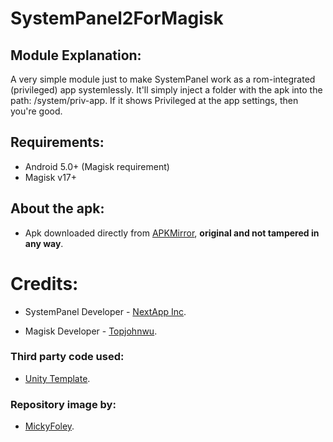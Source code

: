 # SystemPanel2ForMagisk


## Module Explanation:
A very simple module just to make SystemPanel work as a rom-integrated (privileged) app systemlessly. It'll simply inject a folder with the apk into the path: /system/priv-app. If it shows Privileged at the app settings, then you're good.

## Requirements: 
- Android 5.0+ (Magisk requirement)
- Magisk v17+

## About the apk:
* Apk downloaded directly from [APKMirror](http://www.apkmirror.com/apk/nextapp-inc/systempanel-2/systempanel-2-2-0-b14-release "SystemPanel's APKMirror page"), **original and not tampered in any way**.

# Credits:
* SystemPanel Developer - [NextApp Inc](https://play.google.com/store/apps/details?id=nextapp.sp "SystemPanel's Play Store page").

* Magisk Developer - [Topjohnwu](https://forum.xda-developers.com/apps/magisk/official-magisk-v7-universal-systemless-t3473445 "Magisk official XDA thread").

### Third party code used:
* [Unity Template](https://github.com/Zackptg5/Unity "Template's repository").

### Repository image by:
* [MickyFoley](https://forum.xda-developers.com/member.php?u=4549254 "Author's XDA profile").
